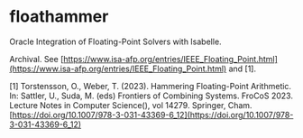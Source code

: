 # floathammer

Oracle Integration of Floating-Point Solvers with Isabelle.

Archival. See [https://www.isa-afp.org/entries/IEEE_Floating_Point.html](https://www.isa-afp.org/entries/IEEE_Floating_Point.html) and [1].

[1] Torstensson, O., Weber, T. (2023). Hammering Floating-Point Arithmetic. In: Sattler, U., Suda, M. (eds) Frontiers of Combining Systems. FroCoS 2023. Lecture Notes in Computer Science(), vol 14279. Springer, Cham. [https://doi.org/10.1007/978-3-031-43369-6_12](https://doi.org/10.1007/978-3-031-43369-6_12)
